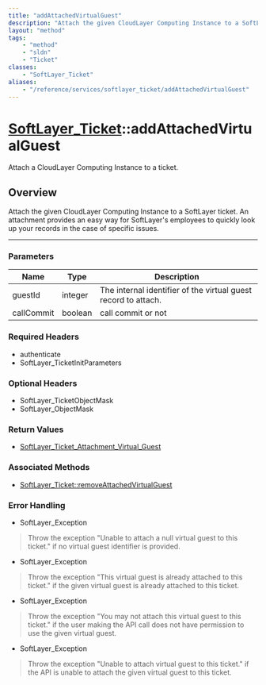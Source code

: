 ```yaml
---
title: "addAttachedVirtualGuest"
description: "Attach the given CloudLayer Computing Instance to a SoftLayer ticket. An attachment provides an easy way for SoftLayer's... "
layout: "method"
tags:
    - "method"
    - "sldn"
    - "Ticket"
classes:
    - "SoftLayer_Ticket"
aliases:
    - "/reference/services/softlayer_ticket/addAttachedVirtualGuest"
---
```

# [SoftLayer_Ticket](/reference/services/SoftLayer_Ticket)::addAttachedVirtualGuest

Attach a CloudLayer Computing Instance to a ticket.


## Overview 
Attach the given CloudLayer Computing Instance to a SoftLayer ticket. An attachment provides an easy way for SoftLayer's employees to quickly look up your records in the case of specific issues. 

-----

### Parameters 
|Name | Type | Description |
| --- | --- | --- |
|guestId| integer| The internal identifier of the virtual guest record to attach.|
|callCommit| boolean| call commit or not|


### Required Headers
* authenticate
* SoftLayer_TicketInitParameters


### Optional Headers
* SoftLayer_TicketObjectMask
* SoftLayer_ObjectMask

### Return Values
* <a href='/reference/datatypes/SoftLayer_Ticket_Attachment_Virtual_Guest'>SoftLayer_Ticket_Attachment_Virtual_Guest </a>


### Associated Methods

*  [SoftLayer_Ticket::removeAttachedVirtualGuest](/reference/services/SoftLayer_Ticket/removeAttachedVirtualGuest )



### Error Handling

* SoftLayer_Exception 

> Throw the exception "Unable to attach a null virtual guest to this ticket." if no virtual guest identifier is provided. 

* SoftLayer_Exception 

> Throw the exception "This virtual guest is already attached to this ticket." if the given virtual guest is already attached to this ticket. 

* SoftLayer_Exception 

> Throw the exception "You may not attach this virtual guest to this ticket." if the user making the API call does not have permission to use the given virtual guest. 

* SoftLayer_Exception 

> Throw the exception "Unable to attach virtual guest to this ticket." if the API is unable to attach the given virtual guest to this ticket. 



